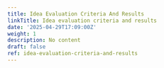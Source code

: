 ```yaml
---
title: Idea Evaluation Criteria And Results
linkTitle: Idea evaluation criteria and results
date: '2025-04-29T17:09:00Z'
weight: 1
description: No content
draft: false
ref: idea-evaluation-criteria-and-results
---
```


